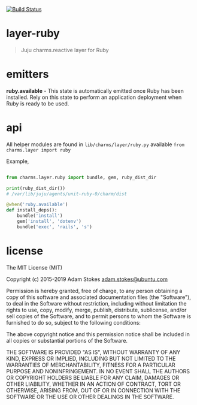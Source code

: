 [![Build Status](https://travis-ci.org/battlemidget/juju-layer-ruby.svg?branch=master)](https://travis-ci.org/battlemidget/juju-layer-ruby)

# layer-ruby
> Juju charms.reactive layer for Ruby

# emitters

**ruby.available** - This state is automatically emitted once Ruby has been
installed. Rely on this state to perform an application deployment when Ruby
is ready to be used.

# api

All helper modules are found in `lib/charms/layer/ruby.py` available `from charms.layer import ruby`

Example,

```python

from charms.layer.ruby import bundle, gem, ruby_dist_dir

print(ruby_dist_dir())
# /var/lib/juju/agents/unit-ruby-0/charm/dist

@when('ruby.available')
def install_deps():
    bundle('install')
    gem('install', 'dotenv')
    bundle('exec', 'rails', 's')

```

# license

The MIT License (MIT)

Copyright (c) 2015-2019 Adam Stokes <adam.stokes@ubuntu.com>

Permission is hereby granted, free of charge, to any person obtaining a copy
of this software and associated documentation files (the "Software"), to deal
in the Software without restriction, including without limitation the rights
to use, copy, modify, merge, publish, distribute, sublicense, and/or sell
copies of the Software, and to permit persons to whom the Software is
furnished to do so, subject to the following conditions:

The above copyright notice and this permission notice shall be included in
all copies or substantial portions of the Software.

THE SOFTWARE IS PROVIDED "AS IS", WITHOUT WARRANTY OF ANY KIND, EXPRESS OR
IMPLIED, INCLUDING BUT NOT LIMITED TO THE WARRANTIES OF MERCHANTABILITY,
FITNESS FOR A PARTICULAR PURPOSE AND NONINFRINGEMENT. IN NO EVENT SHALL THE
AUTHORS OR COPYRIGHT HOLDERS BE LIABLE FOR ANY CLAIM, DAMAGES OR OTHER
LIABILITY, WHETHER IN AN ACTION OF CONTRACT, TORT OR OTHERWISE, ARISING FROM,
OUT OF OR IN CONNECTION WITH THE SOFTWARE OR THE USE OR OTHER DEALINGS IN
THE SOFTWARE.
